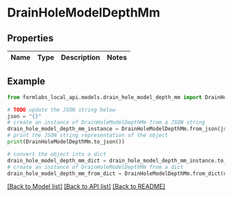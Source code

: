 # DrainHoleModelDepthMm


## Properties

Name | Type | Description | Notes
------------ | ------------- | ------------- | -------------

## Example

```python
from formlabs_local_api.models.drain_hole_model_depth_mm import DrainHoleModelDepthMm

# TODO update the JSON string below
json = "{}"
# create an instance of DrainHoleModelDepthMm from a JSON string
drain_hole_model_depth_mm_instance = DrainHoleModelDepthMm.from_json(json)
# print the JSON string representation of the object
print(DrainHoleModelDepthMm.to_json())

# convert the object into a dict
drain_hole_model_depth_mm_dict = drain_hole_model_depth_mm_instance.to_dict()
# create an instance of DrainHoleModelDepthMm from a dict
drain_hole_model_depth_mm_from_dict = DrainHoleModelDepthMm.from_dict(drain_hole_model_depth_mm_dict)
```
[[Back to Model list]](../README.md#documentation-for-models) [[Back to API list]](../README.md#documentation-for-api-endpoints) [[Back to README]](../README.md)


